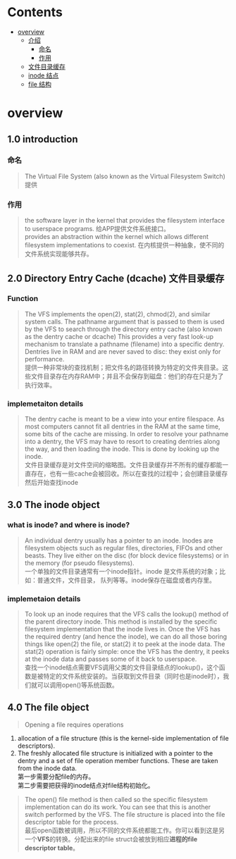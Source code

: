 # Contents

* [overview](#overview)
    - [介绍](#1.0-introduction)
        - [命名](#命名)
        - [作用](#作用)
    - [文件目录缓存](#2.0-Directory-Entry-Cache-(dcache)-文件目录缓存)
    - [inode 结点](#3.0-The-inode-object)
    - [file  结构](#4.0-The-file-object)


# overview

## 1.0 introduction

### 命名
>The Virtual File System (also known as the Virtual Filesystem Switch)
提供
  
### 作用
>the software layer in the kernel that provides the filesystem interface to userspace programs.
给APP提供文件系统接口。  
provides an abstraction within the kernel which allows different filesystem implementations to coexist.
在内核提供一种抽象，使不同的文件系统实现能够共存。

## 2.0 Directory Entry Cache (dcache) 文件目录缓存

### Function
>The VFS implements the open(2), stat(2), chmod(2), and similar system calls. The pathname argument that is passed to them is used by the VFS to search through the directory entry cache (also known as the dentry cache or dcache) This provides a very fast look-up mechanism to translate a pathname (filename) into a specific dentry. Dentries live in RAM and are never saved to disc: they exist only for performance.  
提供一种非常块的查找机制；把文件名的路径转换为特定的文件夹目录。这些文件目录存在内存RAM中；并且不会保存到磁盘：他们的存在只是为了执行效率。

### implemetaiton details
>The dentry cache is meant to be a view into your entire filespace. As most computers cannot fit all dentries in the RAM at the same time, some bits of the cache are missing. In order to resolve your pathname into a dentry, the VFS may have to resort to creating dentries along the way, and then loading the inode. This is done by looking up the inode.  
文件目录缓存是对文件空间的缩略图。文件目录缓存并不所有的缓存都能一直存在，也有一些cache会被回收。所以在查找的过程中；会创建目录缓存然后开始查找inode

## 3.0 The inode object

### what is inode? and where is inode?
>An individual dentry usually has a pointer to an inode. Inodes are filesystem objects such as regular files, directories, FIFOs and other beasts. They live either on the disc (for block device filesystems) or in the memory (for pseudo filesystems).  
一个单独的文件目录通常有一个inode指针。inode 是文件系统的对象；比如：普通文件，文件目录， 队列等等。inode保存在磁盘或者内存里。  

### implemetaion details
>To look up an inode requires that the VFS calls the lookup() method of the parent directory inode. This method is installed by the specific filesystem implementation that the inode lives in. Once the VFS has the required dentry (and hence the inode), we can do all those boring things like open(2) the file, or stat(2) it to peek at the inode data. The stat(2) operation is fairly simple: once the VFS has the dentry, it peeks at the inode data and passes some of it back to userspace.  
查找一个inode结点需要VFS调用父类的文件目录结点的lookup()，这个函数是被特定的文件系统安装的。当获取到文件目录（同时也是inode时），我们就可以调用open()等系统函数。

## 4.0 The file object
> Opening a file requires operations  
1. allocation of a file structure (this is the kernel-side implementation of file descriptors).  
2. The freshly allocated file structure is initialized with a pointer to the dentry and a set of file operation member functions. These are taken from the inode data.  
第一步需要分配file的内存。  
第二步需要把获得的inode结点对file结构初始化。

>The open() file method is then called so the specific filesystem implementation can do its work. You can see that this is another switch performed by the VFS. The file structure is placed into the file descriptor table for the process.  
最后open函数被调用，所以不同的文件系统都能工作。你可以看到这是另一个**VFS**的转换。分配出来的file struct会被放到相应**进程的file descriptor table**。




